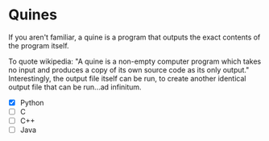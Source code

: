 # Quines
If you aren't familiar, a quine is a program that outputs the exact contents of the program itself.

To quote wikipedia: "A quine is a non-empty computer program which takes no input and produces a copy of its own source
code as its only output." Interestingly, the output file itself can be run, to create another identical
output file that can be run...ad infinitum.

- [X] Python
- [ ] C
- [ ] C++
- [ ] Java
